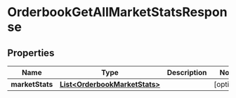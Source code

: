 # OrderbookGetAllMarketStatsResponse

## Properties
Name | Type | Description | Notes
------------ | ------------- | ------------- | -------------
**marketStats** | [**List&lt;OrderbookMarketStats&gt;**](OrderbookMarketStats.md) |  |  [optional]
